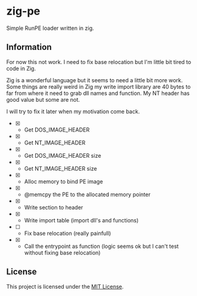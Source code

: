 # zig-pe

Simple RunPE loader written in zig.

## Information

For now this not work. I need to fix base relocation but I'm little bit tired to code in Zig.

Zig is a wonderful language but it seems to need a little bit more work.
Some things are really weird in Zig my write import library are 40 bytes to far from where it need to grab dll names and function.
My NT header has good value but some are not.

I will try to fix it later when my motivation come back.

- [x] - Get DOS_IMAGE_HEADER
- [x] - Get NT_IMAGE_HEADER
- [x] - Get DOS_IMAGE_HEADER size
- [x] - Get NT_IMAGE_HEADER size
- [x] - Alloc memory to bind PE image
- [x] - @memcpy the PE to the allocated memory pointer
- [x] - Write section to header
- [x] - Write import table (import dll's and functions)
- [ ] - Fix base relocation (really painfull)
- [x] - Call the entrypoint as function (logic seems ok but I can't test without fixing base relocation)

## License

This project is licensed under the [MIT License](LICENSE).
